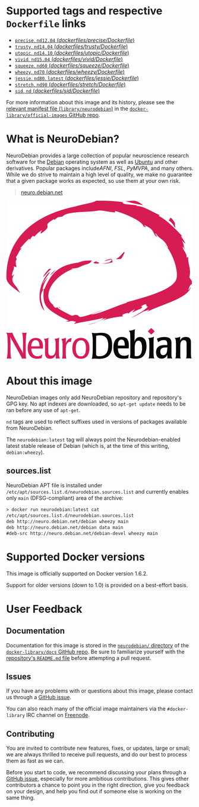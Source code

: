 # Supported tags and respective `Dockerfile` links

-	[`precise`, `nd12.04` (*dockerfiles/precise/Dockerfile*)](https://github.com/neurodebian/dockerfiles/blob/2872942a3d69d4ea732000c8fa29dd6ce0e32cc8/dockerfiles/precise/Dockerfile)
-	[`trusty`, `nd14.04` (*dockerfiles/trusty/Dockerfile*)](https://github.com/neurodebian/dockerfiles/blob/2872942a3d69d4ea732000c8fa29dd6ce0e32cc8/dockerfiles/trusty/Dockerfile)
-	[`utopic`, `nd14.10` (*dockerfiles/utopic/Dockerfile*)](https://github.com/neurodebian/dockerfiles/blob/2872942a3d69d4ea732000c8fa29dd6ce0e32cc8/dockerfiles/utopic/Dockerfile)
-	[`vivid`, `nd15.04` (*dockerfiles/vivid/Dockerfile*)](https://github.com/neurodebian/dockerfiles/blob/2872942a3d69d4ea732000c8fa29dd6ce0e32cc8/dockerfiles/vivid/Dockerfile)
-	[`squeeze`, `nd60` (*dockerfiles/squeeze/Dockerfile*)](https://github.com/neurodebian/dockerfiles/blob/2872942a3d69d4ea732000c8fa29dd6ce0e32cc8/dockerfiles/squeeze/Dockerfile)
-	[`wheezy`, `nd70` (*dockerfiles/wheezy/Dockerfile*)](https://github.com/neurodebian/dockerfiles/blob/2872942a3d69d4ea732000c8fa29dd6ce0e32cc8/dockerfiles/wheezy/Dockerfile)
-	[`jessie`, `nd80`, `latest` (*dockerfiles/jessie/Dockerfile*)](https://github.com/neurodebian/dockerfiles/blob/2872942a3d69d4ea732000c8fa29dd6ce0e32cc8/dockerfiles/jessie/Dockerfile)
-	[`stretch`, `nd90` (*dockerfiles/stretch/Dockerfile*)](https://github.com/neurodebian/dockerfiles/blob/2872942a3d69d4ea732000c8fa29dd6ce0e32cc8/dockerfiles/stretch/Dockerfile)
-	[`sid`, `nd` (*dockerfiles/sid/Dockerfile*)](https://github.com/neurodebian/dockerfiles/blob/2872942a3d69d4ea732000c8fa29dd6ce0e32cc8/dockerfiles/sid/Dockerfile)

For more information about this image and its history, please see the [relevant manifest file (`library/neurodebian`)](https://github.com/docker-library/official-images/blob/master/library/neurodebian) in the [`docker-library/official-images` GitHub repo](https://github.com/docker-library/official-images).

# What is NeuroDebian?

NeuroDebian provides a large collection of popular neuroscience research software for the [Debian](http://www.debian.org) operating system as well as [Ubuntu](http://www.ubuntu.com) and other derivatives. Popular packages include*AFNI*, *FSL*, *PyMVPA*, and many others. While we do strive to maintain a high level of quality, we make no guarantee that a given package works as expected, so use them at your own risk.

> [neuro.debian.net](http://neuro.debian.net/)

![logo](https://raw.githubusercontent.com/docker-library/docs/master/neurodebian/logo.png)

# About this image

NeuroDebian images only add NeuroDebian repository and repository's GPG key. No apt indexes are downloaded, so `apt-get update` needs to be ran before any use of `apt-get`.

`nd` tags are used to reflect suffixes used in versions of packages available from NeuroDebian.

The `neurodebian:latest` tag will always point the Neurodebian-enabled latest stable release of Debian (which is, at the time of this writing, `debian:wheezy`).

## sources.list

NeuroDebian APT file is installed under `/etc/apt/sources.list.d/neurodebian.sources.list` and currently enables only `main` (DFSG-compliant) area of the archive:

	> docker run neurodebian:latest cat /etc/apt/sources.list.d/neurodebian.sources.list
	deb http://neuro.debian.net/debian wheezy main
	deb http://neuro.debian.net/debian data main
	#deb-src http://neuro.debian.net/debian-devel wheezy main

# Supported Docker versions

This image is officially supported on Docker version 1.6.2.

Support for older versions (down to 1.0) is provided on a best-effort basis.

# User Feedback

## Documentation

Documentation for this image is stored in the [`neurodebian/` directory](https://github.com/docker-library/docs/tree/master/neurodebian) of the [`docker-library/docs` GitHub repo](https://github.com/docker-library/docs). Be sure to familiarize yourself with the [repository's `README.md` file](https://github.com/docker-library/docs/blob/master/README.md) before attempting a pull request.

## Issues

If you have any problems with or questions about this image, please contact us through a [GitHub issue](https://github.com/neurodebian/dockerfiles/issues).

You can also reach many of the official image maintainers via the `#docker-library` IRC channel on [Freenode](https://freenode.net).

## Contributing

You are invited to contribute new features, fixes, or updates, large or small; we are always thrilled to receive pull requests, and do our best to process them as fast as we can.

Before you start to code, we recommend discussing your plans through a [GitHub issue](https://github.com/neurodebian/dockerfiles/issues), especially for more ambitious contributions. This gives other contributors a chance to point you in the right direction, give you feedback on your design, and help you find out if someone else is working on the same thing.
